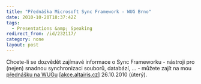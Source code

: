 ```yaml
---
title: "Přednáška Microsoft Sync Framework - WUG Brno"
date: 2010-10-20T18:37:42Z
tags:
  - Presentations &amp; Speaking
redirect_from: /id/232117/
category: none
layout: post
---
```

Chcete-li se dozvědět zajímavé informace o Sync Frameworku - nástroji pro (nejen) snadnou synchronizaci souborů, databází, ... - můžete zajít na mou [přednášku na WUGu][1] [[akce.altairis.cz][2]] 26.10.2010 (úterý).

[1]: http://wug.cz/brno/akce/168-Microsoft-Sync-Framework
[2]: http://akce.altairis.cz/Events/373.aspx